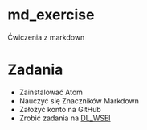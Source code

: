 # md_exercise
Ćwiczenia z markdown
# Zadania
* Zainstalować Atom
* Nauczyć się Znaczników Markdown
* Założyć konto na GitHub
* Zrobić zadania na [DL_WSEI](http://dl.wsei.lublin.pl)
